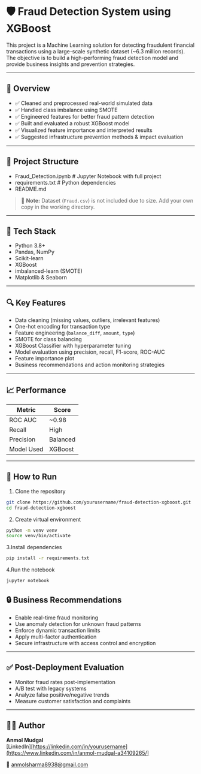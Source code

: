 
# 🛡️ Fraud Detection System using XGBoost

This project is a Machine Learning solution for detecting fraudulent financial transactions using a large-scale synthetic dataset (~6.3 million records). The objective is to build a high-performing fraud detection model and provide business insights and prevention strategies.

---

## 📌 Overview

- ✅ Cleaned and preprocessed real-world simulated data
- ✅ Handled class imbalance using SMOTE
- ✅ Engineered features for better fraud pattern detection
- ✅ Built and evaluated a robust XGBoost model
- ✅ Visualized feature importance and interpreted results
- ✅ Suggested infrastructure prevention methods & impact evaluation

---

## 📁 Project Structure

- Fraud_Detection.ipynb # Jupyter Notebook with full project
- requirements.txt # Python dependencies
- README.md 

> 📂 **Note:** Dataset (`Fraud.csv`) is not included due to size. Add your own copy in the working directory.

---

## 🧰 Tech Stack

- Python 3.8+
- Pandas, NumPy
- Scikit-learn
- XGBoost
- imbalanced-learn (SMOTE)
- Matplotlib & Seaborn

---

## 🔍 Key Features

- Data cleaning (missing values, outliers, irrelevant features)
- One-hot encoding for transaction type
- Feature engineering (`balance_diff`, `amount`, `type`)
- SMOTE for class balancing
- XGBoost Classifier with hyperparameter tuning
- Model evaluation using precision, recall, F1-score, ROC-AUC
- Feature importance plot
- Business recommendations and action monitoring strategies

---

## 📈 Performance

| Metric       | Score     |
|--------------|-----------|
| ROC AUC      | ~0.98     |
| Recall       | High      |
| Precision    | Balanced  |
| Model Used   | XGBoost   |

---

## 🚀 How to Run


1. Clone the repository  
```bash
git clone https://github.com/yourusername/fraud-detection-xgboost.git
cd fraud-detection-xgboost
```  

2. Create virtual environment  
```bash
python -m venv venv
source venv/bin/activate
```  

3.Install dependencies
```bash
pip install -r requirements.txt
``` 

4.Run the notebook
```bash
jupyter notebook
``` 


## 🔒 Business Recommendations

- Enable real-time fraud monitoring  
- Use anomaly detection for unknown fraud patterns  
- Enforce dynamic transaction limits  
- Apply multi-factor authentication  
- Secure infrastructure with access control and encryption  

---

## ✅ Post-Deployment Evaluation

- Monitor fraud rates post-implementation  
- A/B test with legacy systems  
- Analyze false positive/negative trends  
- Measure customer satisfaction and complaints  

---

## 👨‍💻 Author

**Anmol Mudgal**  
[LinkedIn][https://linkedin.com/in/yourusername](https://www.linkedin.com/in/anmol-mudgal-a34109265/]

📧 anmolsharma8938@gmail.com



